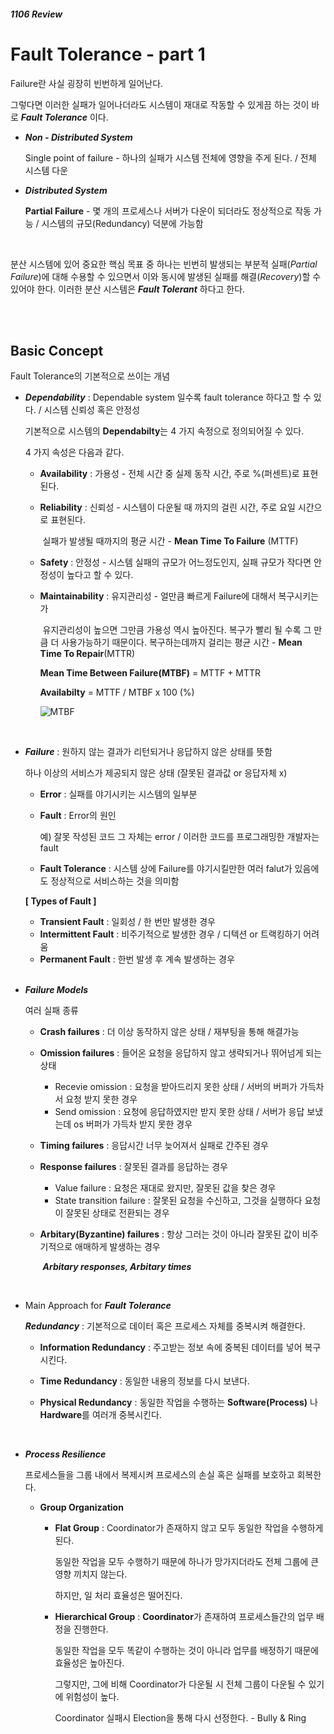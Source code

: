 ##### 1106 Review

# Fault Tolerance - part 1

Failure란 사실 굉장히 빈번하게 일어난다.

그렇다면 이러한 실패가 일어나더라도 시스템이 재대로 작동할 수 있게끔 하는 것이 바로 **_Fault Tolerance_** 이다.

- ***Non - Distributed System***

  Single point of failure - 하나의 실패가 시스템 전체에 영향을 주게 된다. / 전체 시스템 다운

- ***Distributed System***

  **Partial Failure** - 몇 개의 프로세스나 서버가 다운이 되더라도 정상적으로 작동 가능 / 시스템의 규모(Redundancy) 덕분에 가능함

  <br/>

분산 시스템에 있어 중요한 핵심 목표 중 하나는 빈번히 발생되는 부분적 실패(*Partial Failure*)에 대해 수용할 수 있으면서 이와 동시에 발생된 실패를 해결(*Recovery*)할 수 있어야 한다. 이러한 분산 시스템은 ***Fault Tolerant*** 하다고 한다.

<br/><br/>

## Basic Concept

Fault Tolerance의 기본적으로 쓰이는 개념

- ***Dependability*** : Dependable system 일수록 fault tolerance 하다고 할 수 있다. / 시스템 신뢰성 혹은 안정성

  기본적으로 시스템의 **Dependabilty**는 4 가지 속정으로 정의되어질 수 있다.

  4 가지 속성은 다음과 같다.

  - **Availability** : 가용성 - 전체 시간 중 실제 동작 시간, 주로 %(퍼센트)로 표현된다.

  - **Reliability** : 신뢰성 - 시스템이 다운될 때 까지의 걸린 시간, 주로 요일 시간으로 표현된다.

    ​			실패가 발생될 때까지의 평균 시간 - **Mean Time To Failure** (MTTF)

  - **Safety** : 안정성 - 시스템 실패의 규모가 어느정도인지, 실패 규모가 작다면 안정성이 높다고 할 수 있다.

  - **Maintainability** : 유지관리성 - 얼만큼 빠르게 Failure에 대해서 복구시키는가

    ​				유지관리성이 높으면 그만큼 가용성 역시 높아진다. 복구가 빨리 될 수록 그 만큼 더 사용가능하기 때문이다.  복구하는데까지 걸리는 평균 시간 - **Mean Time To Repair**(MTTR)

    **Mean Time Between Failure(MTBF)** = MTTF + MTTR	

    **Availabilty** = MTTF / MTBF x 100 (%)

    ![MTBF](https://user-images.githubusercontent.com/22839766/48064160-67926d80-e20a-11e8-96eb-bbacdd50c622.png)

    <br/>

- ***Failure*** : 원하지 않는 결과가 리턴되거나 응답하지 않은 상태를 뜻함

  하나 이상의 서비스가 제공되지 않은 상태 (잘못된 결과값 or 응답자체 x)

  - **Error** : 실패를 야기시키는 시스템의 일부분

  - **Fault** : Error의 원인

    예) 잘못 작성된 코드 그 자체는 error / 이러한 코드를 프로그래밍한 개발자는 fault

  - **Fault Tolerance** : 시스템 상에 Failure를 야기시킬만한 여러 falut가 있음에도 정상적으로 서비스하는 것을 의미함

  **[ Types of Fault ]**

  - **Transient Fault** : 일회성 / 한 번만 발생한 경우
  - **Intermittent Fault** : 비주기적으로 발생한 경우 / 디텍션 or 트랙킹하기 어려움
  - **Permanent Fault** : 한번 발생 후 계속 발생하는 경우

  <br/>

- ***Failure Models*** 

  여러 실패 종류

  - **Crash failures** : 더 이상 동작하지 않은 상태 / 재부팅을 통해 해결가능

  - **Omission failures** : 들어온 요청을 응답하지 않고 생략되거나 뛰어넘게 되는 상태

    - Recevie omission : 요청을 받아드리지 못한 상태 / 서버의 버퍼가 가득차서 요청 받지 못한 경우
    - Send omission : 요청에 응답하였지만 받지 못한 상태 / 서버가 응답 보냈는데 os 버퍼가 가득차 받지 못한 경우

  - **Timing failures** : 응답시간 너무 늦어져서 실패로 간주된 경우

  - **Response failures** : 잘못된 결과를 응답하는 경우

    - Value failure : 요청은 재대로 왔지만, 잘못된 값을 찾은 경우
    - State transition failure : 잘못된 요청을 수신하고, 그것을 실행하다 요청이 잘못된 상태로 전환되는 경우

  - **Arbitary(Byzantine) failures** : 항상 그러는 것이 아니라 잘못된 값이 비주기적으로 애매하게 발생하는 경우

    ​							***Arbitary responses, Arbitary times***

    <br/>

- Main Approach for ***Fault Tolerance***

  ***Redundancy*** : 기본적으로 데이터 혹은 프로세스 자체를 중복시켜 해결한다.

  - **Information Redundancy** : 주고받는 정보 속에 중복된 데이터를 넣어 복구시킨다.

  - **Time Redundancy** : 동일한 내용의 정보를 다시 보낸다.

  - **Physical Redundancy** : 동일한 작업을 수행하는 **Software(Process)** 나 **Hardware**를 여러개 중복시킨다.

    <br/>

- ***Process Resilience***

  프로세스들을 그룹 내에서 복제시켜 프로세스의 손실 혹은 실패를 보호하고 회복한다.

  - **Group Organization**

    - **Flat Group** : Coordinator가 존재하지 않고 모두 동일한 작업을 수행하게 된다.

      동일한 작업을 모두 수행하기 때문에 하나가 망가지더라도 전체 그룹에 큰 영향 끼치지 않는다.

      하지만, 일 처리 효율성은 떨어진다.

    - **Hierarchical Group** : **Coordinator**가 존재하여 프로세스들간의 업무 배정을 진행한다.

      동일한 작업을 모두 똑같이 수행하는 것이 아니라 업무를 배정하기 때문에 효율성은 높아진다.

      그렇지만, 그에 비해 Coordinator가 다운될 시 전체 그룹이 다운될 수 있기에 위험성이 높다.

      Coordinator 실패시 Election을 통해 다시 선정한다. - Bully & Ring

